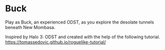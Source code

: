 # Buck

Play as Buck, an experienced ODST, as you explore the desolate tunnels beneath New Mombasa. 

Inspired by Halo 3: ODST and created with the help of the following tutorial. https://tomassedovic.github.io/roguelike-tutorial/
